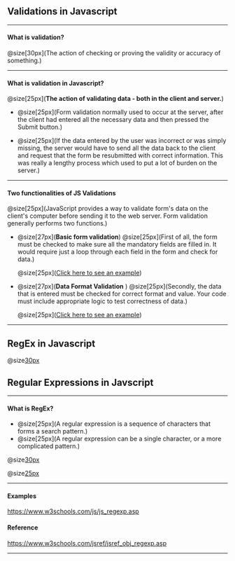 ## Validations in Javascript



---

#### What is validation?

@size[30px](The action of checking or proving the validity or accuracy of something.)

---

#### What is validation in Javascript?

@size[25px](**The action of validating data - both in the client and server.**)

- @size[25px](Form validation normally used to occur at the server, after the client had entered    all the necessary data and then pressed the Submit button.)

- @size[25px](If the data entered by the user was incorrect or was simply missing, the server       would have to send all the data back to the client and request that the form be resubmitted       with correct information. This was really a lengthy process which used to put a lot of burden     on the server.)

---

#### Two functionalities of JS Validations

@size[25px](JavaScript provides a way to validate form's data on the client's computer before sending it to the web server. Form validation generally performs two functions.)

- @size[27px](**Basic form validation**)
    @size[25px](First of all, the form must be checked to make sure all the mandatory fields are filled in. It would require just a loop through each field in the form and check for data.)
    
    @size[25px]([Click here to see an example](https://jsbin.com/kibafow/1/edit?html,js,output))

- @size[27px](**Data Format Validation** )
    @size[25px](Secondly, the data that is entered must be checked for correct format and value. Your code must include appropriate logic to test correctness of data.)
    
    @size[25px]([Click here to see an example](https://jsbin.com/palidal/edit?html,js,console,output))
    
---


## RegEx in Javascript

@size[30px](aka)

## Regular Expressions in Javscript


---

#### What is RegEx?

- @size[25px](A regular expression is a sequence of characters that forms a search pattern.)
- @size[25px](A regular expression can be a single character, or a more complicated pattern.)

@size[30px](**Syntax**)

@size[25px](`/pattern/modifiers;`)

---

#### Examples

https://www.w3schools.com/js/js_regexp.asp

#### Reference

https://www.w3schools.com/jsref/jsref_obj_regexp.asp

---
